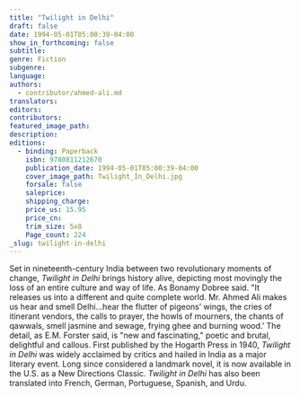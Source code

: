 ```yaml
---
title: "Twilight in Delhi"
draft: false
date: 1994-05-01T05:00:39-04:00
show_in_forthcoming: false
subtitle:
genre: Fiction
subgenre:
language:
authors:
  - contributor/ahmed-ali.md
translators:
editors:
contributors:
featured_image_path:
description:
editions:
  - binding: Paperback
    isbn: 9780811212670
    publication_date: 1994-05-01T05:00:39-04:00
    cover_image_path: Twilight_In_Delhi.jpg
    forsale: false
    saleprice:
    shipping_charge:
    price_us: 15.95
    price_cn:
    trim_size: 5x8
    Page_count: 224
_slug: twilight-in-delhi
---
```


Set in nineteenth-century India between two revolutionary moments of change, _Twilight in Delhi_ brings history alive, depicting most movingly the loss of an entire culture and way of life. As Bonamy Dobree said. "It releases us into a different and quite complete world. Mr. Ahmed Ali makes us hear and smell Delhi...hear the flutter of pigeons’ wings, the cries of itinerant vendors, the calls to prayer, the howls of mourners, the chants of qawwals, smell jasmine and sewage, frying ghee and burning wood.’ The detail, as E.M. Forster said, is "new and fascinating," poetic and brutal, delightful and callous. First published by the Hogarth Press in 1940, _Twilight in Delhi_ was widely acclaimed by critics and hailed in India as a major literary event. Long since considered a landmark novel, it is now available in the U.S. as a New Directions Classic. _Twilight in Delhi_ has also been translated into French, German, Portuguese, Spanish, and Urdu.

